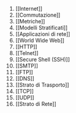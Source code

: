 1. [[Internet]]
2. [[Commutazione]]
3. [[Metriche]]
4. [[Modelli Stratificati]]
5. [[Applicazioni di rete]]
6. [[World Wide Web]]
7. [[HTTP]]
8. [[Telnet]]
9. [[Secure Shell (SSH)]]
10. [[SMTP]]
11. [[FTP]]
12. [[DNS]]
13. [[Strato di Trasporto]]
14. [[TCP]]
15. [[UDP]]
16. [[Strato di Rete]]
